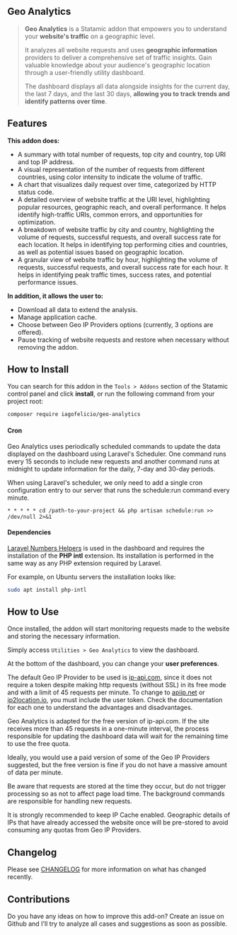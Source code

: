 ## Geo Analytics

> **Geo Analytics** is a Statamic addon that empowers you to understand your **website's traffic** on a geographic level.
>
> It analyzes all website requests and uses **geographic information** providers to deliver a comprehensive set of traffic insights. Gain valuable knowledge about your audience's geographic location through a user-friendly utility dashboard.
>
> The dashboard displays all data alongside insights for the current day, the last 7 days, and the last 30 days, **allowing you to track trends and identify patterns over time**.

## Features

**This addon does:**

- A summary with total number of requests, top city and country, top URI and top IP address.
- A visual representation of the number of requests from different countries, using color intensity to indicate the volume of traffic.
- A chart that visualizes daily request over time, categorized by HTTP status code.
- A detailed overview of website traffic at the URI level, highlighting popular resources, geographic reach, and overall performance. It helps identify high-traffic URIs, common errors, and opportunities for optimization.
- A breakdown of website traffic by city and country, highlighting the volume of requests, successful requests, and overall success rate for each location. It helps in identifying top performing cities and countries, as well as potential issues based on geographic location.
- A granular view of website traffic by hour, highlighting the volume of requests, successful requests, and overall success rate for each hour. It helps in identifying peak traffic times, success rates, and potential performance issues.

**In addition, it allows the user to:**

- Download all data to extend the analysis.
- Manage application cache.
- Choose between Geo IP Providers options (currently, 3 options are offered).
- Pause tracking of website requests and restore when necessary without removing the addon.

## How to Install

You can search for this addon in the `Tools > Addons` section of the Statamic control panel and click **install**, or run the following command from your project root:

```bash
composer require iagofelicio/geo-analytics
```

#### Cron

Geo Analytics uses periodically scheduled commands to update the data displayed on the dashboard using Laravel's Scheduler. One command runs every 15 seconds to include new requests and another command runs at midnight to update information for the daily, 7-day and 30-day periods.

When using Laravel's scheduler, we only need to add a single cron configuration entry to our server that runs the schedule:run command every minute.

```
* * * * * cd /path-to-your-project && php artisan schedule:run >> /dev/null 2>&1
```

#### Dependencies

[Laravel Numbers Helpers](https://laravel.com/docs/11.x/helpers#numbers) is used in the dashboard and requires the installation of the **PHP intl** extension. Its installation is performed in the same way as any PHP extension required by Laravel.

For example, on Ubuntu servers the installation looks like:

```bash
sudo apt install php-intl
```

## How to Use

Once installed, the addon will start monitoring requests made to the website and storing the necessary information.

Simply access `Utilities > Geo Analytics` to view the dashboard.

At the bottom of the dashboard, you can change your **user preferences**.

The default Geo IP Provider to be used is [ip-api.com](https://ip-api.com/), since it does not require a token despite making http requests (without SSL) in its free mode and with a limit of 45 requests per minute. To change to [apiip.net](https://apiip.net/) or [ip2location.io](https://www.ip2location.io/), you must include the user token. Check the documentation for each one to understand the advantages and disadvantages.

Geo Analytics is adapted for the free version of ip-api.com. If the site receives more than 45 requests in a one-minute interval, the process responsible for updating the dashboard data will wait for the remaining time to use the free quota.

Ideally, you would use a paid version of some of the Geo IP Providers suggested, but the free version is fine if you do not have a massive amount of data per minute.

Be aware that requests are stored at the time they occur, but do not trigger processing so as not to affect page load time. The background commands are responsible for handling new requests.

It is strongly recommended to keep IP Cache enabled. Geographic details of IPs that have already accessed the website once will be pre-stored to avoid consuming any quotas from Geo IP Providers.

## Changelog

Please see [CHANGELOG](CHANGELOG.md) for more information on what has changed recently.

## Contributions

Do you have any ideas on how to improve this add-on? Create an issue on Github and I'll try to analyze all cases and suggestions as soon as possible.
